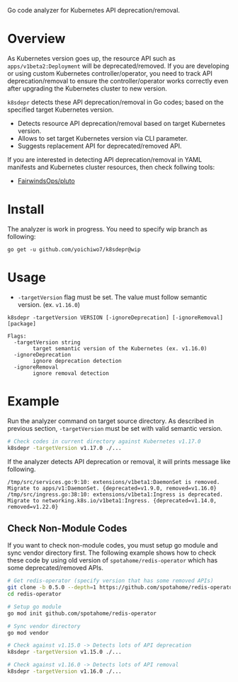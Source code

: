 Go code analyzer for Kubernetes API deprecation/removal.

# Overview

As Kubernetes version goes up, the resource API such as `apps/v1beta2:Deployment` will be deprecated/removed.
If you are developing or using custom Kubernetes controller/operator, you need to track API deprecation/removal
to ensure the controller/operator works correctly even after upgrading the Kubernetes cluster to new version.

`k8sdepr` detects these API deprecation/removal in Go codes; based on the specified target Kubernetes version.

- Detects resource API deprecation/removal based on target Kubernetes version.
- Allows to set target Kubernetes version via CLI parameter.
- Suggests replacement API for deprecated/removed API.

If you are interested in detecting API deprecation/removal in YAML manifests and Kubernetes cluster resources, then check follwing tools:

- [FairwindsOps/pluto](https://github.com/FairwindsOps/pluto)

# Install

The analyzer is work in progress. You need to specify wip branch as following:

```
go get -u github.com/yoichiwo7/k8sdepr@wip
```

# Usage

- `-targetVersion` flag must be set. The value must follow semantic version. (ex. `v1.16.0`)

```
k8sdepr -targetVersion VERSION [-ignoreDeprecation] [-ignoreRemoval] [package]

Flags:
  -targetVersion string
        target semantic version of the Kubernetes (ex. v1.16.0)
  -ignoreDeprecation
        ignore deprecation detection
  -ignoreRemoval
        ignore removal detection
```

# Example

Run the analyzer command on target source directory. As described in previous section, `-targetVersion` must be set with valid semantic version.

```bash
# Check codes in current directory against Kubernetes v1.17.0
k8sdepr -targetVersion v1.17.0 ./...
```

If the analyzer detects API deprecation or removal, it will prints message like following.

```
/tmp/src/services.go:9:10: extensions/v1beta1:DaemonSet is removed. Migrate to apps/v1:DaemonSet. {deprecated=v1.9.0, removed=v1.16.0} 
/tmp/src/ingress.go:38:10: extensions/v1beta1:Ingress is deprecated. Migrate to networking.k8s.io/v1beta1:Ingress. {deprecated=v1.14.0, removed=v1.22.0}
```

## Check Non-Module Codes

If you want to check non-module codes, you must setup go module and sync vendor directory first.
The following example shows how to check these code by using old version of `spotahome/redis-operator` which has some deprecated/removed APIs.

```bash
# Get redis-operator (specify version that has some removed APIs)
git clone -b 0.5.0 --depth=1 https://github.com/spotahome/redis-operator
cd redis-operator

# Setup go module
go mod init github.com/spotahome/redis-operator

# Sync vendor directory
go mod vendor

# Check against v1.15.0 -> Detects lots of API deprecation
k8sdepr -targetVersion v1.15.0 ./...

# Check against v1.16.0 -> Detects lots of API removal
k8sdepr -targetVersion v1.16.0 ./...
```
